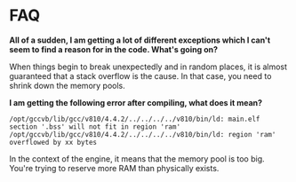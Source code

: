 FAQ
===

**All of a sudden, I am getting a lot of different exceptions which I can't seem to find a reason for in the code. What's going on?**

When things begin to break unexpectedly and in random places, it is almost guaranteed that a stack overflow is the cause. In that case, you need to shrink down the memory pools.

**I am getting the following error after compiling, what does it mean?**

    /opt/gccvb/lib/gcc/v810/4.4.2/../../../../v810/bin/ld: main.elf section '.bss' will not fit in region 'ram'
    /opt/gccvb/lib/gcc/v810/4.4.2/../../../../v810/bin/ld: region 'ram' overflowed by xx bytes

In the context of the engine, it means that the memory pool is too big. You're trying to reserve more RAM than physically exists.
